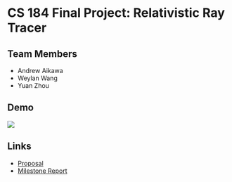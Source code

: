 # CS 184 Final Project: Relativistic Ray Tracer

## Team Members

- Andrew Aikawa
- Weylan Wang
- Yuan Zhou

## Demo

[![](images/batch4.gif)](images/batch4.gif)

## Links

- [Proposal](proposal)
- [Milestone Report](milestone)

